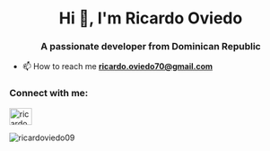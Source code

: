 <h1 align="center">Hi 👋, I'm Ricardo Oviedo</h1>
<h3 align="center">A passionate developer from Dominican Republic</h3>

- 📫 How to reach me **ricardo.oviedo70@gmail.com**

<h3 align="left">Connect with me:</h3>
<p align="left">
<a href="https://linkedin.com/in/ricardo-oviedo-a290721b2" target="a_blank"><img align="center" src="https://raw.githubusercontent.com/rahuldkjain/github-profile-readme-generator/master/src/images/icons/Social/linked-in-alt.svg" alt="ricardo-oviedo-a290721b2" height="30" width="40" /></a>
</p>

<p><img align="center" src="https://github-readme-stats.vercel.app/api/top-langs?username=ricardoviedo09&show_icons=true&theme=dark&locale=en&layout=compact" alt="ricardoviedo09" /></p>
